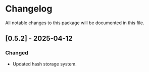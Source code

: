 # Changelog

All notable changes to this package will be documented in this file.

## [0.5.2] - 2025-04-12

### Changed

- Updated hash storage system.